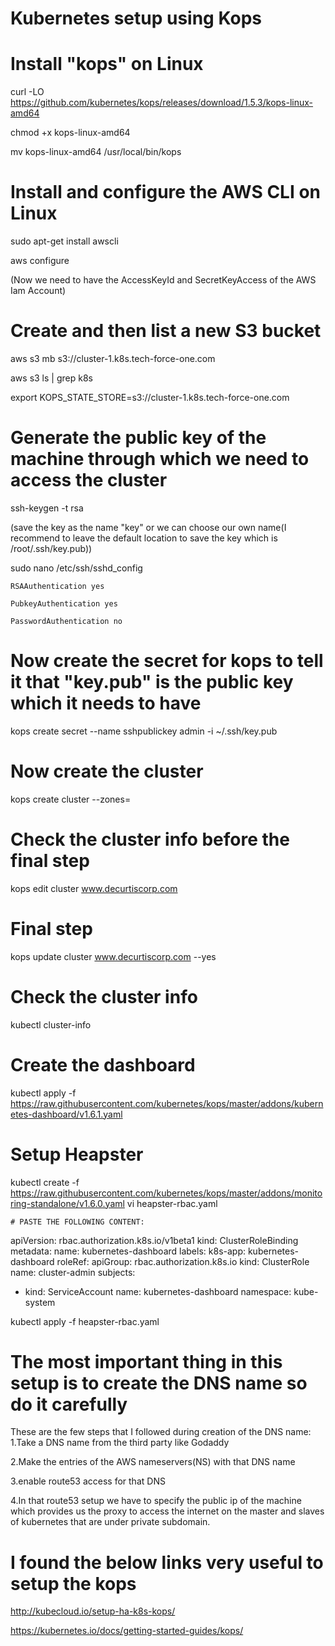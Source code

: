 # Kubernetes setup using Kops


# Install "kops" on Linux
curl -LO https://github.com/kubernetes/kops/releases/download/1.5.3/kops-linux-amd64

chmod +x kops-linux-amd64

mv kops-linux-amd64 /usr/local/bin/kops


# Install and configure the AWS CLI on Linux     
sudo apt-get install awscli

aws configure

(Now we need to have the AccessKeyId and SecretKeyAccess of the AWS Iam Account)

# Create and then list a new S3 bucket
aws s3 mb s3://cluster-1.k8s.tech-force-one.com

aws s3 ls | grep k8s

export KOPS_STATE_STORE=s3://cluster-1.k8s.tech-force-one.com


# Generate the public key of the machine through which we need to access the cluster
ssh-keygen -t rsa

(save the key as the name "key" or we can choose our own name(I recommend to leave the default location to save the key which is /root/.ssh/key.pub))

sudo nano /etc/ssh/sshd_config

	RSAAuthentication yes
    
	PubkeyAuthentication yes 
    
	PasswordAuthentication no


# Now create the secret for kops to tell it that "key.pub" is the public key which it needs to have
kops create secret --name <name of the cluster or the DNS name> sshpublickey admin -i ~/.ssh/key.pub



# Now create the cluster
kops create cluster --zones=<zone-name> <cluster name or DNS name>


# Check the cluster info before the final step
kops edit cluster www.decurtiscorp.com


# Final step
kops update cluster www.decurtiscorp.com --yes


# Check the cluster info
kubectl cluster-info


# Create the dashboard
kubectl apply -f https://raw.githubusercontent.com/kubernetes/kops/master/addons/kubernetes-dashboard/v1.6.1.yaml

# Setup Heapster
kubectl create -f https://raw.githubusercontent.com/kubernetes/kops/master/addons/monitoring-standalone/v1.6.0.yaml
vi heapster-rbac.yaml

	# PASTE THE FOLLOWING CONTENT:
    
apiVersion: rbac.authorization.k8s.io/v1beta1
kind: ClusterRoleBinding
metadata:
  name: kubernetes-dashboard
  labels:
    k8s-app: kubernetes-dashboard
roleRef:
  apiGroup: rbac.authorization.k8s.io
  kind: ClusterRole
  name: cluster-admin
subjects:
- kind: ServiceAccount
  name: kubernetes-dashboard
  namespace: kube-system

kubectl apply -f heapster-rbac.yaml




# The most important thing in this setup is to create the DNS name so do it carefully

These are the few steps that I followed during creation of the DNS name:
1.Take a DNS name from the third party like Godaddy

2.Make the entries of the AWS nameservers(NS) with that DNS name

3.enable route53 access for that DNS

4.In that route53 setup we have to specify the public ip of the machine which provides us the proxy to access the internet on the master and slaves of kubernetes that are under private subdomain.


# I found the below links very useful to setup the kops

http://kubecloud.io/setup-ha-k8s-kops/

https://kubernetes.io/docs/getting-started-guides/kops/

